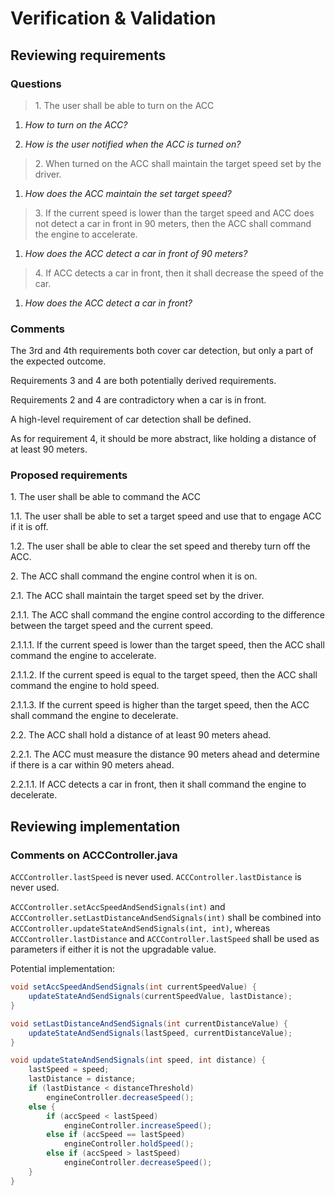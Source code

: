 # Verification & Validation

## Reviewing requirements

### Questions

> 1\. The user shall be able to turn on the ACC

1. *How to turn on the ACC?*

2. *How is the user notified when the ACC is turned on?*

> 2\. When turned on the ACC shall maintain the target speed set by the driver.

1. *How does the ACC maintain the set target speed?*

> 3\. If the current speed is lower than the target speed and ACC does not detect a car in front in 90 meters, then the ACC shall command the engine to accelerate.

1. *How does the ACC detect a car in front of 90 meters?*

> 4\. If ACC detects a car in front, then it shall decrease the speed of the car.

1. *How does the ACC detect a car in front?*


### Comments

The 3rd and 4th requirements both cover car detection, but only a part of the expected outcome.

Requirements 3 and 4 are both potentially derived requirements.

Requirements 2 and 4 are contradictory when a car is in front.

A high-level requirement of car detection shall be defined.

As for requirement 4, it should be more abstract, like holding a distance of at least 90 meters.

### Proposed requirements

1\. The user shall be able to command the ACC

1\.1\. The user shall be able to set a target speed and use that to engage ACC if it is off.

1\.2\. The user shall be able to clear the set speed and thereby turn off the ACC.

2\. The ACC shall command the engine control when it is on.

2\.1\. The ACC shall maintain the target speed set by the driver.

2\.1\.1\. The ACC shall command the engine control according to the difference between the target speed and the current speed.

2\.1\.1\.1\. If the current speed is lower than the target speed, then the ACC shall command the engine to accelerate.

2\.1\.1\.2\. If the current speed is equal to the target speed, then the ACC shall command the engine to hold speed.

2\.1\.1\.3\. If the current speed is higher than the target speed, then the ACC shall command the engine to decelerate.

2\.2\. The ACC shall hold a distance of at least 90 meters ahead.

2\.2\.1\. The ACC must measure the distance 90 meters ahead and determine if there is a car within 90 meters ahead.

2\.2\.1\.1\. If ACC detects a car in front, then it shall command the engine to decelerate.

## Reviewing implementation

### Comments on ACCController.java

`ACCController.lastSpeed` is never used.
`ACCController.lastDistance` is never used.

`ACCController.setAccSpeedAndSendSignals(int)` and `ACCController.setLastDistanceAndSendSignals(int)` shall be combined into `ACCController.updateStateAndSendSignals(int, int)`, whereas `ACCController.lastDistance` and `ACCController.lastSpeed` shall be used as parameters if either it is not the upgradable value.

Potential implementation:
``` Java
void setAccSpeedAndSendSignals(int currentSpeedValue) {
    updateStateAndSendSignals(currentSpeedValue, lastDistance);
}
```
``` Java
void setLastDistanceAndSendSignals(int currentDistanceValue) {
    updateStateAndSendSignals(lastSpeed, currentDistanceValue);
}
```
``` Java
void updateStateAndSendSignals(int speed, int distance) {
    lastSpeed = speed;
    lastDistance = distance;
    if (lastDistance < distanceThreshold)
        engineController.decreaseSpeed();
    else {
        if (accSpeed < lastSpeed)
            engineController.increaseSpeed();
        else if (accSpeed == lastSpeed)
            engineController.holdSpeed();
        else if (accSpeed > lastSpeed)
            engineController.decreaseSpeed();
    }
}
```

